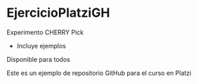 # EjercicioPlatziGH

Experimento CHERRY Pick
* Incluye ejemplos

Disponible para todos

Este es un ejemplo de repositorio GitHub para el curso en Platzi
